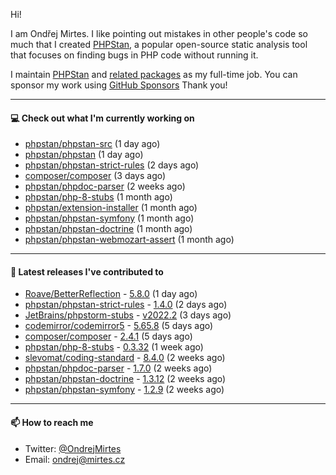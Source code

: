 Hi!

I am Ondřej Mirtes. I like pointing out mistakes in other people's code so much that I created [PHPStan](https://phpstan.org/), a popular open-source static analysis tool that focuses on finding bugs in PHP code without running it.

I maintain [PHPStan](https://github.com/phpstan/phpstan) and [related packages](https://github.com/phpstan/) as my full-time job. You can sponsor my work using [GitHub Sponsors](https://github.com/sponsors/ondrejmirtes) Thank you!

---

#### 💻 Check out what I'm currently working on

- [phpstan/phpstan-src](https://github.com/phpstan/phpstan-src) (1 day ago)
- [phpstan/phpstan](https://github.com/phpstan/phpstan) (1 day ago)
- [phpstan/phpstan-strict-rules](https://github.com/phpstan/phpstan-strict-rules) (2 days ago)
- [composer/composer](https://github.com/composer/composer) (3 days ago)
- [phpstan/phpdoc-parser](https://github.com/phpstan/phpdoc-parser) (2 weeks ago)
- [phpstan/php-8-stubs](https://github.com/phpstan/php-8-stubs) (1 month ago)
- [phpstan/extension-installer](https://github.com/phpstan/extension-installer) (1 month ago)
- [phpstan/phpstan-symfony](https://github.com/phpstan/phpstan-symfony) (1 month ago)
- [phpstan/phpstan-doctrine](https://github.com/phpstan/phpstan-doctrine) (1 month ago)
- [phpstan/phpstan-webmozart-assert](https://github.com/phpstan/phpstan-webmozart-assert) (1 month ago)

---

#### 🔭 Latest releases I've contributed to

- [Roave/BetterReflection](https://github.com/Roave/BetterReflection) - [5.8.0](https://github.com/Roave/BetterReflection/releases/tag/5.8.0) (1 day ago)
- [phpstan/phpstan-strict-rules](https://github.com/phpstan/phpstan-strict-rules) - [1.4.0](https://github.com/phpstan/phpstan-strict-rules/releases/tag/1.4.0) (2 days ago)
- [JetBrains/phpstorm-stubs](https://github.com/JetBrains/phpstorm-stubs) - [v2022.2](https://github.com/JetBrains/phpstorm-stubs/releases/tag/v2022.2) (3 days ago)
- [codemirror/codemirror5](https://github.com/codemirror/codemirror5) - [5.65.8](https://github.com/codemirror/codemirror5/releases/tag/5.65.8) (5 days ago)
- [composer/composer](https://github.com/composer/composer) - [2.4.1](https://github.com/composer/composer/releases/tag/2.4.1) (5 days ago)
- [phpstan/php-8-stubs](https://github.com/phpstan/php-8-stubs) - [0.3.32](https://github.com/phpstan/php-8-stubs/releases/tag/0.3.32) (1 week ago)
- [slevomat/coding-standard](https://github.com/slevomat/coding-standard) - [8.4.0](https://github.com/slevomat/coding-standard/releases/tag/8.4.0) (2 weeks ago)
- [phpstan/phpdoc-parser](https://github.com/phpstan/phpdoc-parser) - [1.7.0](https://github.com/phpstan/phpdoc-parser/releases/tag/1.7.0) (2 weeks ago)
- [phpstan/phpstan-doctrine](https://github.com/phpstan/phpstan-doctrine) - [1.3.12](https://github.com/phpstan/phpstan-doctrine/releases/tag/1.3.12) (2 weeks ago)
- [phpstan/phpstan-symfony](https://github.com/phpstan/phpstan-symfony) - [1.2.9](https://github.com/phpstan/phpstan-symfony/releases/tag/1.2.9) (2 weeks ago)

---

#### 📫 How to reach me

- Twitter: [@OndrejMirtes](https://twitter.com/ondrejmirtes)
- Email: [ondrej@mirtes.cz](mailto:ondrej@mirtes.cz)

